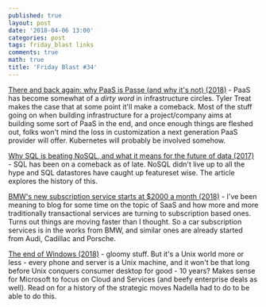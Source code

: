 ```yaml
---
published: true
layout: post
date: '2018-04-06 13:00'
categories: post
tags: friday_blast links
comments: true
math: true
title: 'Friday Blast #34'
---
```


[There and back again: why PaaS is Passe (and why it's not) (2018)](https://bravenewgeek.com/there-and-back-again-why-paas-is-passe-and-why-its-not/) - PaaS has become somewhat of a _dirty word_ in infrastructure circles. Tyler Treat makes the case that at some point it'll make a comeback. Most of the stuff going on when building infrastructure for a project/company aims at building some sort of PaaS in the end, and once enough things are fleshed out, folks won't mind the loss in customization a next generation PaaS provider will offer. Kubernetes will probably be involved somehow.

[Why SQL is beating NoSQL, and what it means for the future of data (2017)](https://blog.timescale.com/why-sql-beating-nosql-what-this-means-for-future-of-data-time-series-database-348b777b847a) - SQL has been on a comeback as of late. NoSQL didn't live up to all the hype and SQL datastores have caught up featureset wise. The article explores the history of this.

[BMW's new subscription service starts at $2000 a month (2018)](https://www.theverge.com/2018/4/4/17199532/bmw-subscription-service-nashville) - I've been meaning to blog for some time on the topic of SaaS and how more and more traditionally transactional services are turning to subscription based ones. Turns out things are moving faster than I thought. So a car subscription services is in the works from BMW, and similar ones are already started from Audi, Cadillac and Porsche.

[The end of Windows (2018)](https://stratechery.com/2018/the-end-of-windows/) - gloomy stuff. But it's a Unix world more or less - every phone and server is a Unix machine, and it won't be that long before Unix conquers consumer desktop for good - 10 years? Makes sense for Microsoft to focus on Cloud and Services (and beefy enterprise deals as well). Read on for a history of the strategic moves Nadella had to do to be able to do this.
